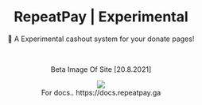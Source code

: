 <div align="center">
<h1>RepeatPay | Experimental</h1>
<p>🎯 A Experimental cashout system for your donate pages!</p>
<br>
<p>Beta Image Of Site [20.8.2021]</p>
<img src="https://user-images.githubusercontent.com/52077360/130221082-a96c1e8b-2177-4e78-97b5-938a7992f581.png">
<br>
For docs.. https://docs.repeatpay.ga
